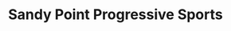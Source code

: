 ---
title: "Sandy Point Progressive Sports"
url: /south-daytona/sandy-point-progressive-sports/
shop: Allgemein
---